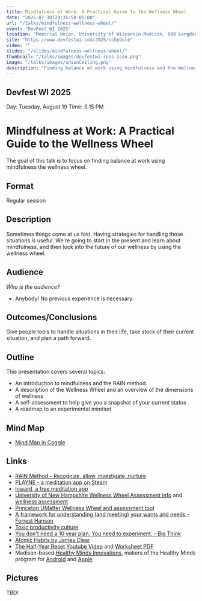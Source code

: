 ```yaml
---
title: Mindfulness at Work- A Practical Guide to the Wellness Wheel
date: "2025-07-30T20:35:58-05:00"
url: "/talks/mindfulness-wellness-wheel/"
event: "DevFest WI 2025"
location: "Memorial Union, University of Wisconsin-Madison, 800 Langdon St, Madison, WI 53703"
site: "https://www.devfestwi.com/2025/schedule"
video: ""
slides: "/slides/mindfulness-wellness-wheel/"
thumbnail: "/talks/images/devfestwi-ross-icon.png"
image: "/talks/images/unionCeiling.png"
description: "Finding balance at work using mindfulness and the Wellness Wheel"
---
```

## Devfest WI 2025

Day: Tuesday, August 19   Time: 3:15 PM

# Mindfulness at Work: A Practical Guide to the Wellness Wheel
The goal of this talk is to focus on finding balance at work using mindfulness the wellness wheel.

## Format
Regular session 

## Description
Sometimes things come at us fast. Having strategies for handling those situations is useful. We're going to start in the present and learn about mindfulness, and then look into the future of our wellness by using the wellness wheel.

## Audience
*Who is the audience?*
- Anybody! No previous experience is necessary.

## Outcomes/Conclusions
Give people tools to handle situations in their life, take stock of their current situation, and plan a path forward.

## Outline
This presentation covers several topics:
- An introduction to mindfulness and the RAIN method.
- A description of the Wellness Wheel and an overview of the dimensions of wellness
- A self-assessment to help give you a snapshot of your current status
- A roadmap to an experimental mindset

## Mind Map
- [Mind Map in Coggle](https://coggle.it/diagram/aHW3Nf0YhM_hw2I0/t/mindfulness-at-work-a-practical-guide-to-wellness-wheel/ea469df9a5ae7420f33a2a68660c298709e77b206e7c471589d7ff1a9972ca80)

## Links
- [RAIN Method - Recognize, allow, investigate, nurture](https://www.tarabrach.com/rain/)
- [PLAYNE - a meditation app on Steam](https://www.playne.co/)
- [Inward, a free meditation app](https://store.steampowered.com/app/1545430/Inward/)
- [University of New Hampshire Wellness Wheel Assessment info](https://extension.unh.edu/health-well-being/programs/wellness-wheel-assessment) and [wellness assessment](https://unhextension.datahubs.org/)
- [Princeton UMatter Wellness Wheel and assessment tool](https://umatter.princeton.edu/action/caring-yourself/wellness-wheel-assessment)
- [A framework for understanding (and meeting) your wants and needs - Forrest Hanson](https://youtu.be/VzaTmW3tixg?si=haBa83mNB3q8YuzB)
- [Toxic productivity culture](https://youtu.be/PDcLSt7bUvA?si=ThgILViuDPSVTg91)
- [You don't need a 10 year plan. You need to experiment. - Big Think](https://youtu.be/R_TnZJpCULI?si=nWxh7YqcYLUel2KV)
- [Atomic Habits by James Clear](https://jamesclear.com/atomic-habits)
- [The Half-Year Reset Youtube Video](https://youtu.be/31k6O2nQgHg?si=194IFQ0A1IDpOb_i) and [Worksheet PDF](https://drive.google.com/file/d/1qXPd2333U9VPdG5gfOUaq-JdTpJuVfhY/view)
- Madison-based [Healthy Minds Innovations](https://hminnovations.org/), makers of the Healthy Minds program for [Android](https://play.google.com/store/apps/details?id=com.healthyminds&hl=en_US) and [Apple](https://apps.apple.com/us/app/healthy-minds-program/id1326310617)

## Pictures

TBD!
